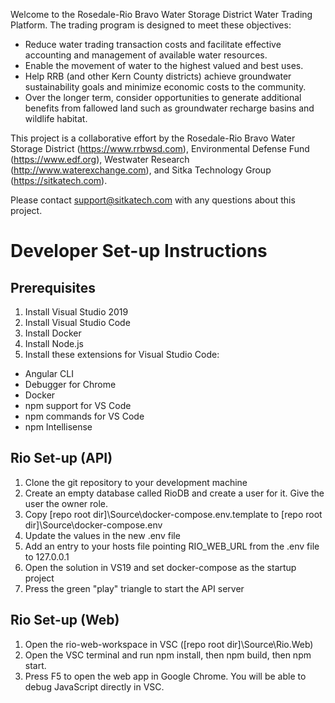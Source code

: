 Welcome to the Rosedale-Rio Bravo Water Storage District Water Trading Platform. The trading program is designed to meet these objectives:
- Reduce water trading transaction costs and facilitate effective accounting and management of available water resources.
- Enable the movement of water to the highest valued and best uses.
- Help RRB (and other Kern County districts) achieve groundwater sustainability goals and minimize economic costs to the community.
- Over the longer term, consider opportunities to generate additional benefits from fallowed land such as groundwater recharge basins and wildlife habitat.

This project is a collaborative effort by the Rosedale-Rio Bravo Water Storage District (https://www.rrbwsd.com), Environmental Defense Fund (https://www.edf.org), Westwater Research (http://www.waterexchange.com), and Sitka Technology Group (https://sitkatech.com). 

Please contact support@sitkatech.com with any questions about this project.

# Developer Set-up Instructions
## Prerequisites

1. Install Visual Studio 2019
2. Install Visual Studio Code
3. Install Docker
4. Install Node.js
5. Install these extensions for Visual Studio Code:

- Angular CLI
- Debugger for Chrome
- Docker
- npm support for VS Code
- npm commands for VS Code
- npm Intellisense

## Rio Set-up (API)

1. Clone the git repository to your development machine
2. Create an empty database called RioDB and create a user for it. Give the user the owner role.
3. Copy [repo root dir]\Source\docker-compose\.env.template to [repo root dir]\Source\docker-compose\.env
4. Update the values in the new .env file
5. Add an entry to your hosts file pointing RIO_WEB_URL from the .env file to 127.0.0.1
6. Open the solution in VS19 and set docker-compose as the startup project
7. Press the green "play" triangle to start the API server

## Rio Set-up (Web)
1. Open the rio-web-workspace in VSC ([repo root dir]\Source\Rio.Web)
2. Open the VSC terminal and run npm install, then npm build, then npm start.
3. Press F5 to open the web app in Google Chrome. You will be able to debug JavaScript directly in VSC.
